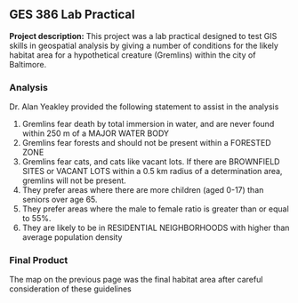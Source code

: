 ## GES 386 Lab Practical

**Project description:** This project was a lab practical designed to test GIS skills in geospatial analysis by giving a number of conditions for the likely habitat area for a hypothetical creature (Gremlins) within the city of Baltimore. 

### Analysis

Dr. Alan Yeakley provided the following statement to assist in the analysis
1) Gremlins fear death by total immersion in water, and are never found within 250 m of a MAJOR WATER BODY 
2) Gremlins fear forests and should not be present within a FORESTED ZONE 
3) Gremlins fear cats, and cats like vacant lots. If there are BROWNFIELD SITES or VACANT LOTS within a 0.5 km radius of a determination area, gremlins will not be present.  
4) They prefer areas where there are more children (aged 0-17) than seniors over age 65. 
5) They prefer areas where the male to female ratio is greater than or equal to 55%. 
6) They are likely to be in RESIDENTIAL NEIGHBORHOODS with higher than average population density

### Final Product

The map on the previous page was the final habitat area after careful consideration of these guidelines
